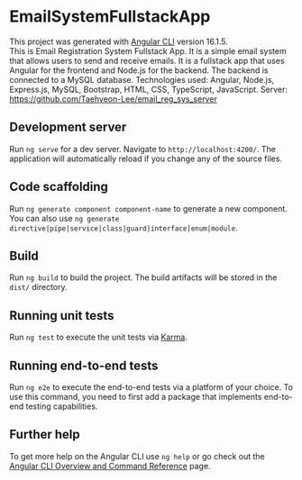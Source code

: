 # EmailSystemFullstackApp

This project was generated with [Angular CLI](https://github.com/angular/angular-cli) version 16.1.5.<br>
This is Email Registration System Fullstack App. It is a simple email system that allows users to send and receive emails. It is a fullstack app that uses Angular for the frontend and Node.js for the backend. The backend is connected to a MySQL database.
Technologies used: Angular, Node.js, Express.js, MySQL, Bootstrap, HTML, CSS, TypeScript, JavaScript.
Server: https://github.com/Taehyeon-Lee/email_reg_sys_server

## Development server

Run `ng serve` for a dev server. Navigate to `http://localhost:4200/`. The application will automatically reload if you change any of the source files.

## Code scaffolding

Run `ng generate component component-name` to generate a new component. You can also use `ng generate directive|pipe|service|class|guard|interface|enum|module`.

## Build

Run `ng build` to build the project. The build artifacts will be stored in the `dist/` directory.

## Running unit tests

Run `ng test` to execute the unit tests via [Karma](https://karma-runner.github.io).

## Running end-to-end tests

Run `ng e2e` to execute the end-to-end tests via a platform of your choice. To use this command, you need to first add a package that implements end-to-end testing capabilities.

## Further help

To get more help on the Angular CLI use `ng help` or go check out the [Angular CLI Overview and Command Reference](https://angular.io/cli) page.
